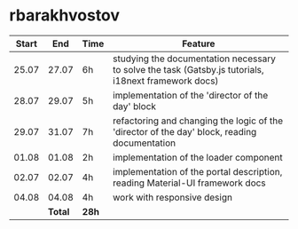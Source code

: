 # rbarakhvostov

| **Start** | **End**   | **Time** | **Feature** |
| ----- | ----- | ---- | ------- |
| 25.07  | 27.07  | 6h | studying the documentation necessary to solve the task (Gatsby.js tutorials, i18next framework docs) |
| 28.07  | 29.07  | 5h | implementation of the 'director of the day' block |
| 29.07  | 31.07  | 7h | refactoring and changing the logic of the 'director of the day' block, reading documentation |
| 01.08  | 01.08  | 2h | implementation of the loader component |
| 02.07  | 02.07  | 4h | implementation of the portal description, reading Material-UI framework docs |
| 04.08  | 04.08  | 4h | work with responsive design |
|       | **Total** | **28h** |         |
